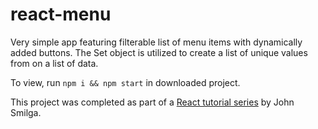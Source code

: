 # react-menu

Very simple app featuring filterable list of menu items with dynamically added buttons. The Set object is utilized to create a list of unique values from on a list of data.

To view, run `npm i && npm start` in downloaded project.

This project was completed as part of a [React tutorial series](https://www.youtube.com/watch?v=a_7Z7C_JCyo&ab_channel=freeCodeCamp.org) by John Smilga.
